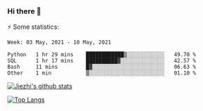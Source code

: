 ### Hi there 👋

⚡ Some statistics:

<!--START_SECTION:waka-->
```text
Week: 03 May, 2021 - 10 May, 2021

Python   1 hr 29 mins    ████████████▒░░░░░░░░░░░░   49.70 % 
SQL      1 hr 17 mins    ██████████▓░░░░░░░░░░░░░░   42.57 % 
Bash     11 mins         █▓░░░░░░░░░░░░░░░░░░░░░░░   06.63 % 
Other    1 min           ▒░░░░░░░░░░░░░░░░░░░░░░░░   01.10 % 
```
<!--END_SECTION:waka-->

[![Jiezhi's github stats](https://github-readme-stats.vercel.app/api?username=Jiezhi&show_icons=true)](https://github.com/Jiezhi/github-readme-stats)

[![Top Langs](https://github-readme-stats.vercel.app/api/top-langs/?username=Jiezhi&hide=javascript,html)](https://github.com/Jiezhi/github-readme-stats)
<!--
**Jiezhi/Jiezhi** is a ✨ _special_ ✨ repository because its `README.md` (this file) appears on your GitHub profile.

Here are some ideas to get you started:

- 🔭 I’m currently working on ...
- 🌱 I’m currently learning ...
- 👯 I’m looking to collaborate on ...
- 🤔 I’m looking for help with ...
- 💬 Ask me about ...
- 📫 How to reach me: ...
- 😄 Pronouns: ...
- ⚡ Fun fact: ...
-->

